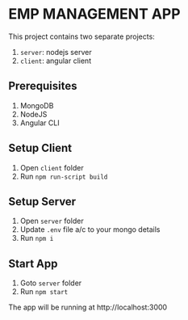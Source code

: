 # EMP MANAGEMENT APP

This project contains two separate projects:
1. `server`: nodejs server
2. `client`: angular client

## Prerequisites
1. MongoDB
2. NodeJS
3. Angular CLI


## Setup Client
1. Open `client` folder
2. Run `npm run-script build`

## Setup Server
1. Open `server` folder
2. Update `.env` file a/c to your mongo details
3. Run `npm i`

## Start App
1. Goto `server` folder
2. Run `npm start`

The app will be running at http://localhost:3000